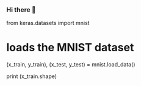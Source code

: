 ### Hi there 👋

<!--
**hiteshluft/hiteshluft** is a ✨ _special_ ✨ repository because its `README.md` (this file) appears on your GitHub profile.

Here are some ideas to get you started:

- 🔭 I’m currently working on ...
- 🌱 I’m currently learning ...
- 👯 I’m looking to collaborate on ...
- 🤔 I’m looking for help with ...
- 💬 Ask me about ...
- 📫 How to reach me: ...
- 😄 Pronouns: ...
- ⚡ Fun fact: ...
-->
from keras.datasets import mnist

# loads the MNIST dataset
(x_train, y_train), (x_test, y_test)  = mnist.load_data()

print (x_train.shape)
